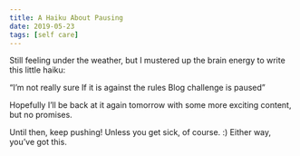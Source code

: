 ```yaml
---
title: A Haiku About Pausing
date: 2019-05-23
tags: [self care]
---
```


Still feeling under the weather, but I mustered up the brain energy to write this little haiku:

“I’m not really sure
If it is against the rules
Blog challenge is paused”

Hopefully I’ll be back at it again tomorrow with some more exciting content, but no promises.

Until then, keep pushing! Unless you get sick, of course. :) Either way, you’ve got this.
